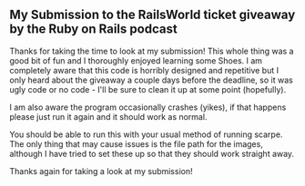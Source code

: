## My Submission to the RailsWorld ticket giveaway by the Ruby on Rails podcast

Thanks for taking the time to look at my submission! This whole thing was a good bit of fun and I thoroughly enjoyed learning some Shoes.
I am completely aware that this code is horribly designed and repetitive but I only heard about the giveaway a couple days before the deadline, so it was ugly code or no code - I'll be sure to clean it up at some point (hopefully).

I am also aware the program occasionally crashes (yikes), if that happens please just run it again and it should work as normal.

You should be able to run this with your usual method of running scarpe. The only thing that may cause issues is the file path for the images, although I have tried to set these up so that they should work straight away.

Thanks again for taking a look at my submission!
